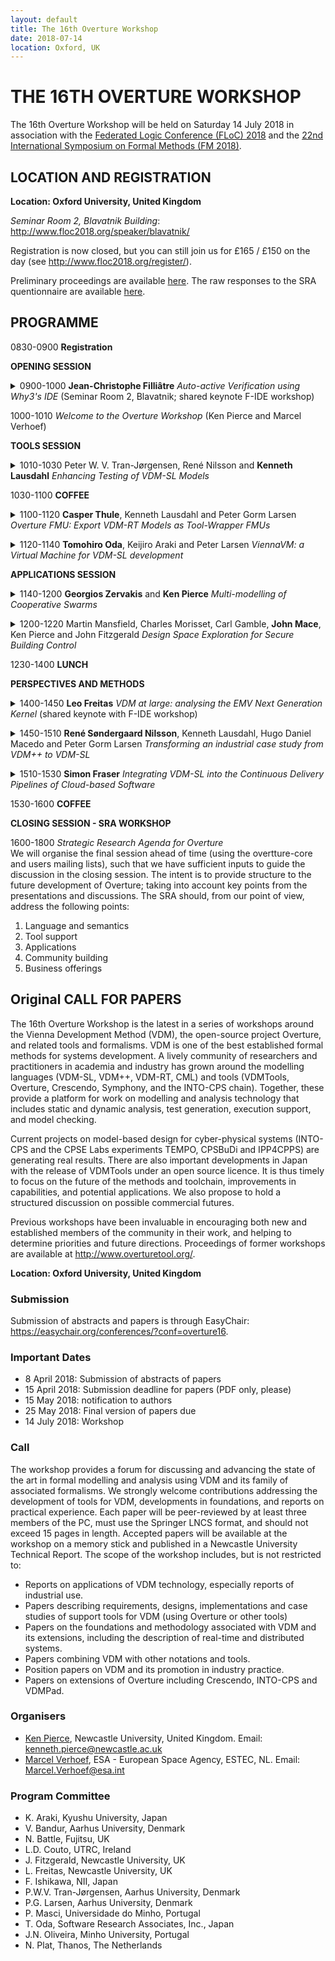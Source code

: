 ```yaml
---
layout: default
title: The 16th Overture Workshop
date: 2018-07-14
location: Oxford, UK
---
```

# THE 16TH OVERTURE WORKSHOP

The 16th Overture Workshop will be held on Saturday 14 July 2018 in association with the [Federated Logic Conference (FLoC) 2018](http://www.floc2018.org/) and the [22nd International Symposium on Formal Methods (FM 2018)](http://www.fmeurope.org/?p=613).

## LOCATION AND REGISTRATION

**Location: Oxford University, United Kingdom**

_Seminar Room 2, Blavatnik Building_: <http://www.floc2018.org/speaker/blavatnik/>

Registration is now closed, but you can still join us for £165 / £150 on the day (see <http://www.floc2018.org/register/>).

Preliminary proceedings are available [here](16/floc_overture16_proceedings_collated.pdf). The raw responses to the SRA quentionnaire are available [here](16/questionaire_responses.pdf).

## PROGRAMME

<ul style="list-style-type: none; padding: 0; margin: 0">
  <li style="list-style-type:none">
    <p>0830-0900	<strong>Registration</strong></p>
    <p><strong>OPENING SESSION</strong></p>
  </li>
  <li style="list-style-type:none">
    <p><details><summary>0900-1000 <strong>Jean-Christophe Filliâtre</strong>
    <i>Auto-active Verification using Why3's IDE</i> (Seminar Room 2, Blavatnik; shared keynote F-IDE workshop)</summary>
    Why3 is a platform for deductive program verification. It features a
    rich language for specification and programming, called WhyML, and 
    relies on external theorem provers, both automated and interactive, 
    to discharge verification conditions. Why3 comes with a dedicated 
    IDE where users edit source files and build proofs interactively 
    using a blend of logical transformations and calls to external 
    theorem provers.  In this talk, I will illustrate the typical 
    workflow of program verification using Why3's IDE, focusing on the 
    key features of WhyML, auto-active verification, and proof 
    maintenance.
    </details></p>
  </li>
  <li style="list-style-type:none">
    <p>1000-1010 <em>Welcome to the Overture Workshop</em> (Ken Pierce and Marcel Verhoef)</p>
    <p><strong>TOOLS SESSION</strong></p>
  </li>
  <li style="list-style-type:none">
    <p><details><summary>1010-1030 Peter W. V. Tran-Jørgensen, René Nilsson and <strong>Kenneth Lausdahl</strong>
    <em>Enhancing Testing of VDM-SL Models</em></summary>
    We find that testing of VDM-SL models is currently a tedious and
    error-prone task due to lack of tool support for conveniently
    defining tests, executing tests automatically, and validating test
    results. In VDM++, test-driven development is supported by the
    VDMUnit framework, which offers many of the features one would
    expect from a modern testing framework. However, since VDMUnit
    relies on object-orientation and exception handling, this framework
    does not work for testing VDM-SL models. In this paper, we discuss
    the challenges of testing VDM-SL models, and propose a library
    extension of Overture/VDMUnit that improves this situation. We
    demonstrate usage of this library extension, and show how it also
    enables one to reuse tests to validate code-generated VDM-SL models.
    </details></p>    
  </li>
  <li style="list-style-type:none">
    <p>1030-1100 <strong>COFFEE</strong></p>
  </li>
  <li style="list-style-type:none">
    <p><details><summary>1100-1120 <strong>Casper Thule</strong>, Kenneth Lausdahl and Peter Gorm Larsen
    <em>Overture FMU: Export VDM-RT Models as Tool-Wrapper FMUs</em></summary>
    The Functional Mock-up Interface is a standard for co-simulation, 
    which both defines and describes a set of C interfaces that a 
    simulation unit, a Functional Mock-up Unit (FMU), must adhere to in
    order to participate in such a co-simulation. To avoid the effort of
    implementing the low level details of the C interface when 
    developing an FMU, one can use the Overture tool and the language 
    VDM-RT. VDM-RT is a VDM dialect used for modelling real-time and 
    potentially distributed systems. By using the Overture extension, 
    called Overture FMU, the VDM-RT dialect can be used to develop FMUs.
    This raises the abstraction level of the implementation language and
    avoids implementation details of the FMI-interface thereby 
    supporting rapid prototyping of FMUs. Furthermore, it enables 
    precise time detection of changes in outputs, as every expression 
    and statement in VDM-RT is associated with a ``timing cost''. The 
    Overture FMU has been used in several industrial case studies, and 
    this paper describes how the Overture tool-wrapper FMU engages in a
    co-simulation in terms of architecture, synchronisation and 
    execution. Furthermore, a small example is presented.
    </details>    
    </p> 
  </li>
  <li style="list-style-type:none">
    <p><details><summary>1120-1140 <strong>Tomohiro Oda</strong>, Keijiro Araki and Peter Larsen
    <em>ViennaVM: a Virtual Machine for VDM-SL development</em></summary>
    The executable subset of VDM allows code generators to automatically
    produce program code. A lot of research have been conducted on 
    automated code generators. Virtual machines are common platforms of 
    executing program code. Those virtual machines demand rigorous 
    implementation and in return give portability among different 
    operating systems and CPUs. This paper introduces a virtual machine 
    called ViennaVM which is formally defined in VDM-SL and still under 
    development. The objective of ViennaVM is to serve as a target 
    platform of code generators from VDM specifications.
    </details></p>      
    <p><strong>APPLICATIONS SESSION</strong></p>
  </li>
  <li style="list-style-type:none">
    <p><details><summary>1140-1200 <strong>Georgios Zervakis</strong> and <strong>Ken Pierce</strong>
    <em>Multi-modelling of Cooperative Swarms</em></summary>
    A major challenge in multi-modelling and co-simulation of 
    cyber-physical systems (CPSs) using distributed control, such as 
    swarms of autonomous Unmanned Aerial Vehicles (UAVs), is the need to
    model distributed controller-hardware pairs where communication 
    between controllers using complex types is required. Co-simulation 
    standards such as the Functional Mock-up Interface (FMI) only 
    supports simple scalar types. This makes the protocol easy to adopt 
    for new tools, but is limiting where a richer form of data exchange
    is required, such as distributed controllers. This paper applies 
    previous work on adding an explicit network VDM model, called an 
    ether, to a multi-model by deploying it to a more complex
    multi-model, specifically  swarm of UAVs.
    </details></p>
  </li>
  <li style="list-style-type:none">
    <p><details><summary>1200-1220 Martin Mansfield, Charles Morisset, Carl Gamble, <strong>John Mace</strong>, Ken Pierce and John Fitzgerald 
    <em>Design Space Exploration for Secure Building Control</em></summary>
    By automation of their critical systems, modern buildings are 
    becoming increasingly intelligent, but also increasingly vulnerable 
    to both cyber and physical attacks. We propose that multi-models can
    be used not only to assess the security weaknesses of smart 
    buildings, but also to optimise their control to be resilient to 
    malicious use. The proposed approach makes use of the INTO-CPS 
    toolchain to model both building systems and the behaviour of
    adversaries, and utilises design space exploration to analyse the 
    impact of security on usability. By separation of standard control 
    and security monitoring, the approach is suitable for both the 
    design of new controllers and the improvement of legacy systems. A 
    case study of a fan coil unit demonstrates how a controller can be 
    augmented to be more secure, and how the trade-off between security 
    and usability can be explored to find an optimal design. We propose 
    that the suggested use of multi-models can aid building managers and
    security engineers to build systems which are both secure and user 
    friendly.
    </details></p>
    </li>
  <li style="list-style-type:none">
    <p>1230-1400 <strong>LUNCH</strong></p>
    <p><strong>PERSPECTIVES AND METHODS</strong></p>
  </li>
  <li style="list-style-type:none">
    <p><details><summary>1400-1450 <strong>Leo Freitas</strong>
    <em>VDM at large: analysing the EMV Next Generation Kernel</em> (shared keynote with F-IDE workshop)</summary>
    The EMV consortium protocols facilitate worldwide interoperability 
    of secure electronic payments. In this paper, we describe our 
    experience in using VDM to model EMV 2nd Generation Kernel.
    </details></p>   
  </li>
  <li style="list-style-type:none">
    <p><details><summary>1450-1510 <strong>René Søndergaard Nilsson</strong>, Kenneth Lausdahl, Hugo Daniel Macedo and Peter Gorm Larsen
    <em>Transforming an industrial case study from VDM++ to VDM-SL</em></summary>
    Normally transitions between different VDM dialects go from VDM-SL 
    towards VDM++ or VDM-RT. In this paper we would like to demonstrate 
    that it actually can make sense to move in the opposite direction.
    We present a case study where a requirement change late in the 
    project deemed the need for distribution and concurrency aspects 
    unnecessary. Consequently, the developed VDM-RT model was 
    transformed to VDM++ and later to VDM-SL. The advantage of this 
    transformation is to reduce complexity and prepare the model for a 
    combined commercial and research setting.
    </details></p>       
  </li>
  <li style="list-style-type:none">
    <p><details><summary>1510-1530 <strong>Simon Fraser</strong> 
    <em>Integrating VDM-SL into the Continuous Delivery Pipelines of Cloud-based Software</em></summary>
    The cloud is quickly becoming the principle means by which software 
    is delivered into the hands of users. This has not only changed the 
    shipping mechanism, but the whole process by which software is 
    developed. The application of lean manufacturing principles to 
    software engineering, and the growth of continuous integration and 
    delivery, have contributed to the end-to-end automation of the 
    development lifecycle. Gone are the days of quarterly releases of 
    monolithic systems; the cloud-based, software as a service is formed
    of hundred or even thousands of microservices with new versions 
    available to the end user on a daily basis. If formal methods are to
    be relevant in the world of cloud computing, we must be able to 
    apply the same principles; enabling easy componentization of 
    specifications and the integration of the processes around those 
    specifications into the fully mechanized process. In this paper we 
    present tools that enable VDM-SL specifications to be constructed, 
    tested and documented in the same way as their implementation 
    through the use of a VDM Gradle plugin. By taking advantage of 
    existing binary repository systems we will show that known 
    dependency resolution instruments can be used to facilitate the 
    breakdown of specifications and enable the easy re-use of 
    foundational components. We also suggest that the deployment of 
    those components to central repositories could reduce the learning 
    curve of formal methods and concentrate efforts on the innovative.
    Furthermore, we propose a number of additional tools and 
    integrations that we believe could increase the use of VDM-SL in the
    development of cloud software.
    </details></p>     
  </li>
  <li style="list-style-type:none">
    <p>1530-1600  <strong>COFFEE</strong></p>
    <p><strong>CLOSING SESSION - SRA WORKSHOP</strong></p>
  </li>
  <li style="list-style-type:none">
    <p>1600-1800 <em>Strategic Research Agenda for Overture</em><br/>
    We will organise the final session ahead of time (using the 
    overtture-core and users mailing lists), such that we have 
    sufficient inputs to guide the discussion in the closing session. 
    The intent is to provide structure to the future development of 
    Overture; taking into account key points from the presentations and 
    discussions. The SRA should, from our point of view, address the 
    following points:
    <ol type="1">
      <li>Language and semantics</li>
      <li>Tool support</li>
      <li>Applications</li>
      <li>Community building</li>
      <li>Business offerings</li>      
    </ol>
    </p>
  </li>
</ul>

## Original CALL FOR PAPERS



The  16th Overture Workshop is the latest in a
series of workshops around the Vienna Development Method (VDM), the open-source project
Overture, and related tools and formalisms. VDM is one of the best established formal methods for systems development. A lively community of researchers and practitioners in academia and industry has grown around the modelling languages (VDM-SL, VDM++, VDM-RT, CML) and tools (VDMTools, Overture, Crescendo, Symphony, and the INTO-CPS chain). Together, these provide a platform for work on modelling and analysis technology that includes static and dynamic analysis, test generation, execution support, and model checking. 

Current projects on model-based design for cyber-physical systems (INTO-CPS and the CPSE Labs experiments TEMPO, CPSBuDi and IPP4CPPS) are generating real results. There are also important developments in Japan with the release of VDMTools under an
open source licence. It is thus timely to focus on the future of the methods and toolchain, improvements in capabilities, and potential applications. We also propose to hold a structured discussion on possible commercial futures. 

Previous workshops have been invaluable in encouraging both new and established members of the community in their work, and helping to determine priorities and future directions. Proceedings of former workshops are available at http://www.overturetool.org/.

**Location: Oxford University, United Kingdom**

### Submission

Submission of abstracts and papers is through EasyChair: https://easychair.org/conferences/?conf=overture16.

### Important Dates

* 8 April 2018: Submission of abstracts of papers  
* 15 April 2018: Submission deadline for papers (PDF only, please)
* 15 May 2018: notification to authors
* 25 May 2018: Final version of papers due
* 14 July 2018: Workshop

### Call

The workshop provides a forum for discussing and advancing the state of the art in formal modelling and analysis using VDM and its family of associated formalisms. We strongly
welcome contributions addressing the development of tools for VDM, developments in foundations, and reports on practical experience. Each paper will be peer-reviewed by at least three members of the PC, must use the Springer LNCS format, and should not exceed 15 pages in length. Accepted papers will be available at the workshop on a memory stick and published in a Newcastle University Technical Report. The scope of the workshop includes, but is not restricted to: 

* Reports on applications of VDM technology, especially reports of industrial use.
* Papers describing requirements, designs, implementations and case studies of support
tools for VDM (using Overture or other tools)
* Papers on the foundations and methodology associated with VDM and its extensions,
including the description of real-time and distributed systems.
* Papers combining VDM with other notations and tools.
* Position papers on VDM and its promotion in industry practice.
* Papers on extensions of Overture including Crescendo, INTO-CPS and VDMPad.

### Organisers

* [Ken Pierce](http://www.ncl.ac.uk/computing/people/profile/kennethpierce.html#background), Newcastle University, United Kingdom. 
  Email: <kenneth.pierce@newcastle.ac.uk>
* [Marcel Verhoef](http://www.marcelverhoef.nl/), ESA - European Space Agency, ESTEC, NL. 
  Email: <Marcel.Verhoef@esa.int>

### Program Committee

* K. Araki, Kyushu University, Japan
* V. Bandur, Aarhus University, Denmark
* N. Battle, Fujitsu, UK
* L.D. Couto, UTRC, Ireland
* J. Fitzgerald, Newcastle University, UK
* L. Freitas, Newcastle University, UK
* F. Ishikawa, NII, Japan
* P.W.V. Tran-Jørgensen, Aarhus University, Denmark
* P.G. Larsen, Aarhus University, Denmark 
* P. Masci, Universidade do Minho, Portugal
* T. Oda, Software Research Associates, Inc., Japan
* J.N. Oliveira, Minho University, Portugal
* N. Plat, Thanos, The Netherlands 

